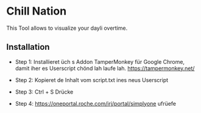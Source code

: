 Chill Nation
============

This Tool allows to visualize your dayli overtime.

Installation
------------

- Step 1:
  Installieret üch s Addon TamperMonkey für Google Chrome, damit iher es Userscript chönd lah laufe lah.
  https://tampermonkey.net/

- Step 2:
  Kopieret de Inhalt vom script.txt ines neus Userscript

- Step 3:
  Ctrl + S Drücke

- Step 4:
  https://oneportal.roche.com/irj/portal/simplyone ufrüefe

